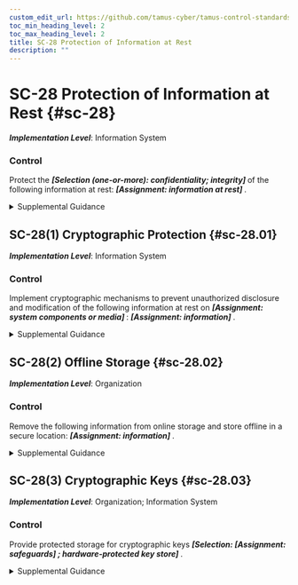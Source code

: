 ```yaml
---
custom_edit_url: https://github.com/tamus-cyber/tamus-control-standards/tree/main/content/tamus.edu/TAMUS_profile.yaml
toc_min_heading_level: 2
toc_max_heading_level: 2
title: SC-28 Protection of Information at Rest
description: ""
---
```


# SC-28 Protection of Information at Rest {#sc-28}

_**Implementation Level**_: Information System

### Control

Protect the <strong title="sc-28_odp.01"> <em>[Selection (one-or-more): confidentiality; integrity]</em> </strong> of the following information at rest: <strong title="sc-28_odp.02"> <em>[Assignment: information at rest]</em> </strong>.


<details><summary>Supplemental Guidance</summary>Information at rest refers to the state of information when it is not in process or in transit and is located on system components. Such components include internal or external hard disk drives, storage area network devices, or databases. However, the focus of protecting information at rest is not on the type of storage device or frequency of access but rather on the state of the information. Information at rest addresses the confidentiality and integrity of information and covers user information and system information. System-related information that requires protection includes configurations or rule sets for firewalls, intrusion detection and prevention systems, filtering routers, and authentication information. Organizations may employ different mechanisms to achieve confidentiality and integrity protections, including the use of cryptographic mechanisms and file share scanning. Integrity protection can be achieved, for example, by implementing write-once-read-many (WORM) technologies. When adequate protection of information at rest cannot otherwise be achieved, organizations may employ other controls, including frequent scanning to identify malicious code at rest and secure offline storage in lieu of online storage.</details>


## SC-28(1) Cryptographic Protection {#sc-28.01}

_**Implementation Level**_: Information System

### Control

Implement cryptographic mechanisms to prevent unauthorized disclosure and modification of the following information at rest on <strong title="sc-28.01_odp.02"> <em>[Assignment: system components or media]</em> </strong>: <strong title="sc-28.01_odp.01"> <em>[Assignment: information]</em> </strong>.


<details><summary>Supplemental Guidance</summary>The selection of cryptographic mechanisms is based on the need to protect the confidentiality and integrity of organizational information. The strength of mechanism is commensurate with the security category or classification of the information. Organizations have the flexibility to encrypt information on system components or media or encrypt data structures, including files, records, or fields.</details>


## SC-28(2) Offline Storage {#sc-28.02}

_**Implementation Level**_: Organization

### Control

Remove the following information from online storage and store offline in a secure location: <strong title="sc-28.02_odp"> <em>[Assignment: information]</em> </strong>.


<details><summary>Supplemental Guidance</summary>Removing organizational information from online storage to offline storage eliminates the possibility of individuals gaining unauthorized access to the information through a network. Therefore, organizations may choose to move information to offline storage in lieu of protecting such information in online storage.</details>


## SC-28(3) Cryptographic Keys {#sc-28.03}

_**Implementation Level**_: Organization; Information System

### Control

Provide protected storage for cryptographic keys <strong title="sc-28.03_odp.01"> <em>[Selection: <strong title="sc-28.03_odp.02"> <em>[Assignment: safeguards]</em> </strong>; hardware-protected key store]</em> </strong>.


<details><summary>Supplemental Guidance</summary>A Trusted Platform Module (TPM) is an example of a hardware-protected data store that can be used to protect cryptographic keys.</details>
